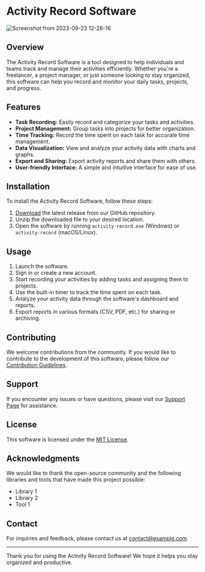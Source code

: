 # Activity Record Software
![Screenshot from 2023-09-23 12-28-16](https://github.com/Rhythmkamra/training-projects/assets/110007876/729f3b63-6e59-4e4c-92f5-85eaddb7d6db)


## Overview

The Activity Record Software is a tool designed to help individuals and teams track and manage their activities efficiently. Whether you're a freelancer, a project manager, or just someone looking to stay organized, this software can help you record and monitor your daily tasks, projects, and progress.

## Features

- **Task Recording:** Easily record and categorize your tasks and activities.
- **Project Management:** Group tasks into projects for better organization.
- **Time Tracking:** Record the time spent on each task for accurate time management.
- **Data Visualization:** View and analyze your activity data with charts and graphs.
- **Export and Sharing:** Export activity reports and share them with others.
- **User-friendly Interface:** A simple and intuitive interface for ease of use.

## Installation

To install the Activity Record Software, follow these steps:

1. [Download](#) the latest release from our GitHub repository.
2. Unzip the downloaded file to your desired location.
3. Open the software by running `activity-record.exe` (Windows) or `activity-record` (macOS/Linux).

## Usage

1. Launch the software.
2. Sign in or create a new account.
3. Start recording your activities by adding tasks and assigning them to projects.
4. Use the built-in timer to track the time spent on each task.
5. Analyze your activity data through the software's dashboard and reports.
6. Export reports in various formats (CSV, PDF, etc.) for sharing or archiving.

## Contributing

We welcome contributions from the community. If you would like to contribute to the development of this software, please follow our [Contribution Guidelines](CONTRIBUTING.md).

## Support

If you encounter any issues or have questions, please visit our [Support Page](https://example.com/support) for assistance.

## License

This software is licensed under the [MIT License](LICENSE).

## Acknowledgments

We would like to thank the open-source community and the following libraries and tools that have made this project possible:

- Library 1
- Library 2
- Tool 1

## Contact

For inquiries and feedback, please contact us at [contact@example.com](mailto:contact@example.com).

---

Thank you for using the Activity Record Software! We hope it helps you stay organized and productive.

